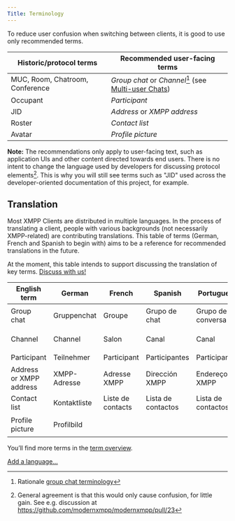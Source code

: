 ```yaml
---
Title: Terminology
---
```


To reduce user confusion when switching between clients, it is good to use only recommended
terms.

| Historic/protocol terms          | Recommended user-facing terms                                        |
|----------------------------------|----------------------------------------------------------------------|
| MUC, Room, Chatroom, Conference  | *Group chat* or *Channel*[^rationale-gc] (see [Multi-user Chats][])  |
| Occupant                         | *Participant*                                                        |
| JID                              | *Address* or *XMPP address*                                          |
| Roster                           | *Contact list*                                                       |
| Avatar                           | *Profile picture*                                                    |

**Note:** The recommendations only apply to user-facing text, such as application UIs and other content directed towards end users. There is no intent to change the language used by developers for discussing protocol elements[^rationale-dev-terms]. This is why you will still see terms such as "JID" used across the developer-oriented documentation of this project, for example.

## Translation

Most XMPP Clients are distributed in multiple languages. In the process of translating a client, people with various backgrounds (not necessarily XMPP-related) are contributing translations.
This table of terms (German, French and Spanish to begin with) aims to be a reference for recommended translations in the future.

At the moment, this table intends to support discussing the translation of key terms. [Discuss with us!](xmpp:modernxmpp@rooms.modernxmpp.org?join)

| English term            | German         | French            | Spanish            | Portuguese         | Japanese         |
|-------------------------|----------------|-------------------|--------------------|--------------------|------------------|
| Group chat              | Gruppenchat    | Groupe            | Grupo de chat      | Grupo de conversa  | グループチャット |
| Channel                 | Channel        | Salon             | Canal              | Canal              | チャンネル       |
| Participant             | Teilnehmer     | Participant       | Participantes      | Participantes      | 参加者           |
| Address or XMPP address | XMPP-Adresse   | Adresse XMPP      | Dirección XMPP     | Endereço XMPP      | XMPPアドレス     |
| Contact list            | Kontaktliste   | Liste de contacts | Lista de contactos | Lista de contactos | 連絡帳           |
| Profile picture         | Profilbild     |                   |                    |                    | プロフィーロ写真 |

You’ll find more terms in the [term overview](/translation-discussion).

[Add a language...](https://github.com/modernxmpp/modernxmpp)

<!-- Footnotes -->

[^rationale-gc]: Rationale [group chat terminology](/rationale#terminology)

[Multi-user Chats]: client/groupchat.md

[^rationale-dev-terms]: General agreement is that this would only cause confusion, for little gain. See e.g. discussion at https://github.com/modernxmpp/modernxmpp/pull/23
